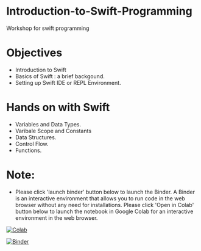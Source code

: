 # Introduction-to-Swift-Programming
Workshop for swift programming

# Objectives
* Introduction to Swift
* Basics of Swift : a brief backgound.
* Setting up Swift IDE or REPL Environment.
# Hands on with Swift
* Variables and Data Types.
* Varibale Scope and Constants
* Data Structures.
* Control Flow.
* Functions.

# Note: 
* Please click 'launch binder' button below to launch the Binder. A Binder is an interactive environment that allows you to run code in the web browser without any need for installations. Please click 'Open in Colab' button below to launch the notebook in Google Colab for an interactive environment in the web browser.

[![Colab](https://camo.githubusercontent.com/bc42a472510950b1397b0fd90298113b46086fa0986d3b395b5d0d8f01d19e83/68747470733a2f2f62616467656e2e6e65742f62616467652f4c61756e63682f6f6e253230476f6f676c65253230436f6c61622f626c75653f69636f6e3d7465726d696e616c)](https://colab.research.google.com/drive/1-ZMVS-nZQ0NkPIe4sVEN1PtZ5ZvU75zG?usp=sharing)

[![Binder](https://mybinder.org/badge_logo.svg)](https://mybinder.org/v2/gh/rohitpalsingh/Introduction-to-Swift-Programming/main?labpath=SwiftProgramming.ipynb)
